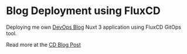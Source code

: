 # Blog Deployment using FluxCD

Deploying me own [DevOps Blog](https://github.com/devozs/blog-frontend) Nuxt 3 application using FluxCD GitOps tool.

Read more at the [CD Blog Post](https://blog.devozs.com/blog/continuence-deployment-flux)